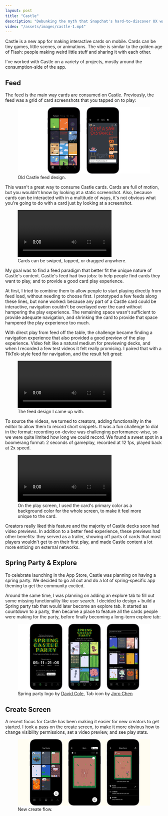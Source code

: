 ```yaml
---
layout: post
title: "Castle"
description: "Debunking the myth that Snapchat's hard-to-discover UX was a key part of their success."
video: "/assets/images/castle-1.mp4"
---
```


Castle is a new app for making interactive cards on mobile. Cards can be tiny games, little scenes, or animations. The vibe is similar to the golden age of Flash: people making weird little stuff and sharing it with each other.

I've worked with Castle on a variety of projects, mostly around the consumption-side of the app.

## Feed

The feed is the main way cards are consumed on Castle. Previously, the feed was a grid of card screenshots that you tapped on to play:

<figure>
  <img src="/assets/images/castle-2.png" class="breakout" />
  <figcaption>Old Castle feed design.</figcaption>
</figure>

This wasn't a great way to consume Castle cards. Cards are full of motion, but you wouldn't know by looking at a static screenshot. Also, because cards can be interacted with in a multitude of ways, it's not obvious what you're going to do with a card just by looking at a screenshot.

<figure>
    <video autoplay loop class="breakout">
      <source src="/assets/images/castle-3.mp4" type="video/mp4">
    </video>
  <figcaption>Cards can be swiped, tapped, or dragged anywhere.</figcaption>
</figure>

My goal was to find a feed paradigm that better fit the unique nature of Castle's content. Castle's feed had two jobs: to help people find cards they want to play, and to provide a good card play experience.

At first, I tried to combine them to allow people to start playing directly from feed load, without needing to choose first. I prototyped a few feeds along these lines, but none worked: because any part of a Castle card could be interactive, navigation couldn't be overlayed over the card without hampering the play experience. The remaining space wasn't sufficient to provide adequate navigation, and shrinking the card to provide that space hampered the play experience too much. 

With direct play from feed off the table, the challenge became finding a navigation experience that also provided a good preview of the play experience. Video felt like a natural medium for previewing decks, and when I recorded a few test videos it felt really promising. I paired that with a TikTok-style feed for navigation, and the result felt great:

<figure>
    <video autoplay loop>
      <source src="/assets/images/castle-4.mp4" type="video/mp4">
    </video>
  <figcaption>The feed design I came up with.</figcaption>
</figure>

To source the videos, we turned to creators, adding functionality in the editor to allow them to record short snippets. It was a fun challenge to dial in the format: recording on-device was challenging performance-wise, so we were quite limited how long we could record. We found a sweet spot in a boomerang format: 2 seconds of gameplay, recorded at 12 fps, played back at 2x speed. 

<figure>
    <video autoplay loop class="breakout">
      <source src="/assets/images/castle-5.mp4" type="video/mp4">
    </video>
  <figcaption>On the play screen, I used the card's primary color as a background color for the whole screen, to make it feel more unique to the card.</figcaption>
</figure>

Creators really liked this feature and the majority of Castle decks soon had video previews. In addition to a better feed experience, these previews had other benefits: they served as a trailer, showing off parts of cards that most players wouldn't get to on their first play, and made Castle content a lot more enticing on external networks.

## Spring Party & Explore

To celebrate launching in the App Store, Castle was planning on having a spring party. We decided to go all out and do a lot of spring-specific app theming to get the community excited. 

Around the same time, I was planning on adding an explore tab to fill out some missing functionality like user search. I decided to design + build a Spring party tab that would later become an explore tab. It started as countdown to a party, then became a place to feature all the cards people were making for the party, before finally becoming a long-term explore tab:

<figure>
  <img src="/assets/images/castle-6.png" class="breakout" />
  <figcaption>Spring party logo by <a href="http://davidcole.me">David Cole</a>, Tab icon by <a href="http://joro.tv">Joro Chen</a></figcaption>
</figure>

## Create Screen

A recent focus for Castle has been making it easier for new creators to get started. I took a pass on the create screen, to make it more obvious how to change visibility permissions, set a video preview, and see play stats.

<figure>
  <img src="/assets/images/castle-7.png" class="breakout" />
  <figcaption>New create flow.</figcaption>
</figure>
